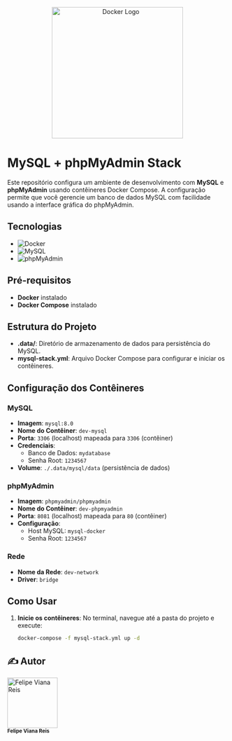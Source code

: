 <p align="center">
  <img src="https://www.docker.com/wp-content/uploads/2022/03/horizontal-logo-monochromatic-white.png" alt="Docker Logo" width="300">
</p>

# MySQL + phpMyAdmin Stack

Este repositório configura um ambiente de desenvolvimento com **MySQL** e **phpMyAdmin** usando contêineres Docker Compose. A configuração permite que você gerencie um banco de dados MySQL com facilidade usando a interface gráfica do phpMyAdmin.

## Tecnologias

- ![Docker](https://img.shields.io/badge/Docker-2496ED?style=for-the-badge&logo=docker&logoColor=white)
- ![MySQL](https://img.shields.io/badge/MySQL-4479A1?style=for-the-badge&logo=mysql&logoColor=white)
- ![phpMyAdmin](https://img.shields.io/badge/phpMyAdmin-6C78AF?style=for-the-badge&logo=phpmyadmin&logoColor=white)

## Pré-requisitos

- **Docker** instalado
- **Docker Compose** instalado

## Estrutura do Projeto

- **.data/**: Diretório de armazenamento de dados para persistência do MySQL.
- **mysql-stack.yml**: Arquivo Docker Compose para configurar e iniciar os contêineres.

## Configuração dos Contêineres

### MySQL

- **Imagem**: `mysql:8.0`
- **Nome do Contêiner**: `dev-mysql`
- **Porta**: `3306` (localhost) mapeada para `3306` (contêiner)
- **Credenciais**:
  - Banco de Dados: `mydatabase`
  - Senha Root: `1234567`
- **Volume**: `./.data/mysql/data` (persistência de dados)

### phpMyAdmin

- **Imagem**: `phpmyadmin/phpmyadmin`
- **Nome do Contêiner**: `dev-phpmyadmin`
- **Porta**: `8081` (localhost) mapeada para `80` (contêiner)
- **Configuração**:
  - Host MySQL: `mysql-docker`
  - Senha Root: `1234567`

### Rede

- **Nome da Rede**: `dev-network`
- **Driver**: `bridge`

## Como Usar

1. **Inicie os contêineres**:
   No terminal, navegue até a pasta do projeto e execute:

   ```bash
   docker-compose -f mysql-stack.yml up -d

<h2>✍️ Autor</h2>

<a href="https://github.com/Felps3296">
  <img loading="lazy" src="https://avatars.githubusercontent.com/u/64935845?v=4" width="115" alt="Felipe Viana Reis">
</a>
<br>
<sub><b>Felipe Viana Reis</b></sub>
<br>
